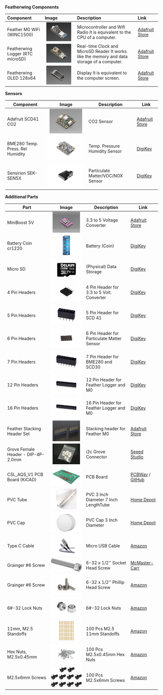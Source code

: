 **Featherwing Components**

| Component | Image | Description | Link |
| :---- | :---- | :---- | :---- |
| Feather M0 WiFi (WINC1500) | <img src="image-21.png" alt="Feather M0 WiFi"> | Microcontroller and Wifi Radio It is equivalent to the CPU of a computer. | [Adafruit Store](https://www.adafruit.com/product/3010) |
| Featherwing Logger (RTC microSD) | <img src="image-22.png" alt="Featherwing Logger"> | Real-time Clock and MicroSD Reader It works like the memory and data storage of a computer. | [Adafruit Store](https://www.adafruit.com/product/2922) |
| Featherwing OLED 128x64 | <img src="image-23.png" alt="Featherwing OLED"> | Display It is equivalent to the computer screen. | [Adafruit Store](https://www.adafruit.com/product/4650) |

**Sensors**

| Component | Image | Description | Link |
| ---- | ---- | ---- | ---- |
| Adafruit SCD41 CO2 | <img src="image-24.png" alt="Adafruit SCD41 CO2"> | CO2 Sensor | [Adafruit Store](https://www.adafruit.com/product/5190) |
| BME280 Temp. Press. Rel Humidity | <img src="image-25.png" alt="BME280 Sensor"> | Temp. Pressure Humidity Sensor | [DigiKey](https://www.digikey.com/en/products/detail/adafruit-industries-llc/2652/5604372) |
| Sensirion SEK-SEN5X | <img src="image-26.png" alt="Sensirion SEK-SEN5X"> | Particulate Matter/VOC/NOX Sensor | [DigiKey](https://www.digikey.com/en/products/detail/sensirion-ag/SEN55-SDN-T/16342756) |

**Additional Parts**

| Part | Image | Description | Link |
| ---- | ---- | ---- | ---- |
| MiniBoost 5V | <img src="image-27.png" alt="MiniBoost 5V"> | 3.3 to 5 Voltage Converter | [Adafruit Store](https://www.adafruit.com/product/4654) |
| Battery Coin cr1220 | <img src="image-28.png" alt="Battery Coin cr1220"> | Battery (Coin) | [DigiKey](https://www.digikey.com/en/products/detail/renata-batteries/RENATA-CR1220-TS-1/13283109) |
| Micro SD | <img src="image-29.png" alt="Micro SD"> | (Physical) Data Storage | [DigiKey](https://www.digikey.com/en/products/detail/delkin-devices-inc/USDCOEM-16GB/13882332) |
| 4 Pin Headers | <img src="image-30.png" alt="4 Pin Headers"> | 4 Pin Header for 3.3 to 5 Volt. Converter | [DigiKey](https://www.digikey.com/en/products/detail/sullins-connector-solutions/PPTC041LFBN-RC/810144) |
| 5 Pin Headers | <img src="image-31.png" alt="5 Pin Headers"> | 5 Pin Header for SCD 41 | [DigiKey](https://www.digikey.com/en/products/detail/sullins-connector-solutions/PPTC051LFBN-RC/807239) |
| 6 Pin Headers | <img src="image-32.png" alt="6 Pin Headers"> | 6 Pin Header for Particulate Matter Sensor | [DigiKey](https://www.digikey.com/en/products/detail/würth-elektronik/61300611821/16608482) |
| 7 Pin Headers | <img src="image-33.png" alt="7 Pin Headers"> | 7 Pin Header for BME280 and SCD30 | [DigiKey](https://www.digikey.com/en/products/detail/sullins-connector-solutions/PPTC071LFBN-RC/810146) |
| 12 Pin Headers | <img src="image-34.png" alt="12 Pin Headers"> | 12 Pin Header for Feather Logger and M0 | [DigiKey](https://www.digikey.com/en/products/detail/sullins-connector-solutions/PPTC121LFBN-RC/807231) |
| 16 Pin Headers | <img src="image-35.png" alt="16 Pin Headers"> | 16 Pin Header for Feather Logger and M0 | [DigiKey](https://www.digikey.com/en/products/detail/sullins-connector-solutions/PPTC161LFBN-RC/810154) |
| Feather Stacking Header Set | <img src="image-36.png" alt="Feather Stacking Header Set"> | Stacking header for Feather M0 | [Adafruit Store](https://www.adafruit.com/product/2830) |
| Grove Female Header - DIP-4P-2.0mm | <img src="image-37.png" alt="Grove Female Header"> | i2c Grove Connector | [Seeed Studio](https://www.seeedstudio.com/Grove-Universal-4-pin-connector.html) |
| CSL_AQS_V1 PCB Board (KiCAD) | <img src="image-38.png" alt="CSL_AQS_V1 PCB Board"> | PCB Board | [PCBWay](https://www.pcbway.com/) / [GitHub](https://github.com/Community-Sensor-Lab/Air-Quality-Sensor/tree/CSL_AQS_V5) |
| PVC Tube | <img src="image-39.png" alt="PVC Tube"> | PVC 3 Inch Diameter 7 Inch LengthTube | [Home Depot](https://www.homedepot.com/p/Charlotte-Pipe-3-in-x-2-ft-PVC-DWV-Sch-40-Pipe-PVC073000200HA/100533056) |
| PVC Cap | <img src="image-40.png" alt="PVC Cap"> | PVC Cap 3 Inch Diameter | [Home Depot](https://www.homedepot.com/p/3-in-PVC-DWV-Cap-PVC001161000HD/203393254) |
| Type C Cable | <img src="image-41.png" alt="Type C Cable"> | Micro USB Cable | [Amazon](https://www.amazon.com/Ruaeoda-Micro-Android-Charger-Gold-Plated/dp/B0D7RZJSPS/ref=sr_1_10?s=industrial&sr=1-10) |
| Grainger #6 Screw | <img src="image-42.png" alt="Grainger #6 Screw Socket Head"> | 6-32 x 1/2'' Socket Head Screw | [McMaster-Carr](https://www.mcmaster.com/catalog/130/3555/92196A146) |
| Grainger #6 Screw | <img src="image-43.png" alt="Grainger #6 Screw Phillip Head"> | 6-32 x 1/2'' Phillip Head Screw | [Amazon](https://a.co/d/00aQRtf8) |
| 6#-32 Lock Nuts | <img src="image-44.png" alt="6#-32 Lock Nuts"> | 6#-32 Lock Nuts | [Amazon](https://www.amazon.com/dp/B09V2SMKCS?ref=cm_sw_r_cp_ud_dp_85DV0K4XSP3YVNZTQ9CF&ref_=cm_sw_r_cp_ud_dp_85DV0K4XSP3YVNZTQ9CF&social_share=cm_sw_r_cp_ud_dp_85DV0K4XSP3YVNZTQ9CF&skipTwisterOG=2&th=1) |
| 11mm, M2.5 Standoffs | <img src="image-45.png" alt="11mm, M2.5 Standoffs"> | 100 Pcs M2.5 11mm Standoffs | [Amazon](https://www.amazon.com/dp/B0BK99T8S4?_encoding=UTF8&psc=1&ref=cm_sw_r_cp_ud_dp_NJHTWAXYMZAMQTEPGTWG&ref_=cm_sw_r_cp_ud_dp_NJHTWAXYMZAMQTEPGTWG&social_share=cm_sw_r_cp_ud_dp_NJHTWAXYMZAMQTEPGTWG&skipTwisterOG=2) |
| Hex Nuts, M2.5x0.45mm | <img src="image-46.png" alt="Hex Nuts, M2.5x0.45mm"> | 100 Pcs M2.5x0.45mm Hex Nuts | [Amazon](https://www.amazon.com/dp/B07H3WGLJN?_encoding=UTF8&psc=1&ref=cm_sw_r_cp_ud_dp_YWEFJ3H8FVGTAFAJ55B1&ref_=cm_sw_r_cp_ud_dp_YWEFJ3H8FVGTAFAJ55B1&social_share=cm_sw_r_cp_ud_dp_YWEFJ3H8FVGTAFAJ55B1&skipTwisterOG=2) |
| M2.5x6mm Screws | <img src="image-47.png" alt="M2.5x6mm Screws"> | 100 Pcs M2.5x6mm Screws | [Amazon](https://www.amazon.com/dp/B01B1PGR22?_encoding=UTF8&psc=1&ref=cm_sw_r_cp_ud_dp_V3CT5FRAVAEGDJX2H49D&ref_=cm_sw_r_cp_ud_dp_V3CT5FRAVAEGDJX2H49D&social_share=cm_sw_r_cp_ud_dp_V3CT5FRAVAEGDJX2H49D&skipTwisterOG=2) | |